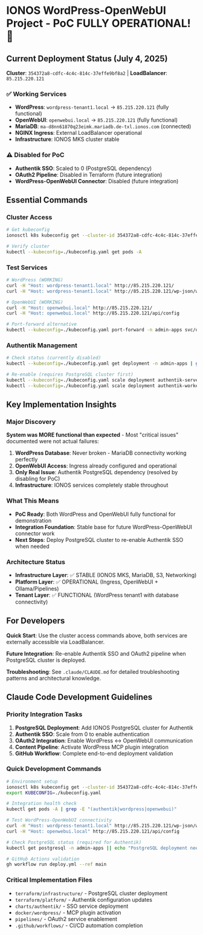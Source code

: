 # IONOS WordPress-OpenWebUI Project - PoC FULLY OPERATIONAL! 🎉

## Current Deployment Status (July 4, 2025)

**Cluster**: `354372a8-cdfc-4c4c-814c-37effe9bf8a2` | **LoadBalancer**: `85.215.220.121`

### ✅ Working Services
- **WordPress**: `wordpress-tenant1.local` → `85.215.220.121` (fully functional)
- **OpenWebUI**: `openwebui.local` → `85.215.220.121` (fully functional)  
- **MariaDB**: `ma-d8nn61870q23eimk.mariadb.de-txl.ionos.com` (connected)
- **NGINX Ingress**: External LoadBalancer operational
- **Infrastructure**: IONOS MKS cluster stable

### ⚠️ Disabled for PoC
- **Authentik SSO**: Scaled to 0 (PostgreSQL dependency)
- **OAuth2 Pipeline**: Disabled in Terraform (future integration)
- **WordPress-OpenWebUI Connector**: Disabled (future integration)

## Essential Commands

### Cluster Access
```bash
# Get kubeconfig
ionosctl k8s kubeconfig get --cluster-id 354372a8-cdfc-4c4c-814c-37effe9bf8a2

# Verify cluster
kubectl --kubeconfig=./kubeconfig.yaml get pods -A
```

### Test Services
```bash
# WordPress (WORKING)
curl -H "Host: wordpress-tenant1.local" http://85.215.220.121/
curl -H "Host: wordpress-tenant1.local" http://85.215.220.121/wp-json/wp/v2/posts

# OpenWebUI (WORKING)  
curl -H "Host: openwebui.local" http://85.215.220.121/
curl -H "Host: openwebui.local" http://85.215.220.121/api/config

# Port-forward alternative
kubectl --kubeconfig=./kubeconfig.yaml port-forward -n admin-apps svc/open-webui 8080:80
```

### Authentik Management
```bash
# Check status (currently disabled)
kubectl --kubeconfig=./kubeconfig.yaml get deployment -n admin-apps | grep authentik

# Re-enable (requires PostgreSQL cluster first)
kubectl --kubeconfig=./kubeconfig.yaml scale deployment authentik-server -n admin-apps --replicas=1
kubectl --kubeconfig=./kubeconfig.yaml scale deployment authentik-worker -n admin-apps --replicas=1
```

## Key Implementation Insights

### Major Discovery
**System was MORE functional than expected** - Most "critical issues" documented were not actual failures:

1. **WordPress Database**: Never broken - MariaDB connectivity working perfectly
2. **OpenWebUI Access**: Ingress already configured and operational  
3. **Only Real Issue**: Authentik PostgreSQL dependency (resolved by disabling for PoC)
4. **Infrastructure**: IONOS services completely stable throughout

### What This Means
- **PoC Ready**: Both WordPress and OpenWebUI fully functional for demonstration
- **Integration Foundation**: Stable base for future WordPress-OpenWebUI connector work
- **Next Steps**: Deploy PostgreSQL cluster to re-enable Authentik SSO when needed

### Architecture Status
- **Infrastructure Layer**: ✅ STABLE (IONOS MKS, MariaDB, S3, Networking)
- **Platform Layer**: ✅ OPERATIONAL (Ingress, OpenWebUI + Ollama/Pipelines)  
- **Tenant Layer**: ✅ FUNCTIONAL (WordPress tenant1 with database connectivity)

## For Developers

**Quick Start**: Use the cluster access commands above, both services are externally accessible via LoadBalancer.

**Future Integration**: Re-enable Authentik SSO and OAuth2 pipeline when PostgreSQL cluster is deployed.

**Troubleshooting**: See `.claude/CLAUDE.md` for detailed troubleshooting patterns and architectural knowledge.

## Claude Code Development Guidelines

### Priority Integration Tasks
1. **PostgreSQL Deployment**: Add IONOS PostgreSQL cluster for Authentik
2. **Authentik SSO**: Scale from 0 to enable authentication
3. **OAuth2 Integration**: Enable WordPress ↔ OpenWebUI communication  
4. **Content Pipeline**: Activate WordPress MCP plugin integration
5. **GitHub Workflow**: Complete end-to-end deployment validation

### Quick Development Commands
```bash
# Environment setup
ionosctl k8s kubeconfig get --cluster-id 354372a8-cdfc-4c4c-814c-37effe9bf8a2
export KUBECONFIG=./kubeconfig.yaml

# Integration health check
kubectl get pods -A | grep -E "(authentik|wordpress|openwebui)"

# Test WordPress-OpenWebUI connectivity
curl -H "Host: wordpress-tenant1.local" http://85.215.220.121/wp-json/wp/v2/
curl -H "Host: openwebui.local" http://85.215.220.121/api/config

# Check PostgreSQL status (required for Authentik)
kubectl get postgresql -n admin-apps || echo "PostgreSQL deployment needed"

# GitHub Actions validation
gh workflow run deploy.yml --ref main
```

### Critical Implementation Files
- `terraform/infrastructure/` - PostgreSQL cluster deployment
- `terraform/platform/` - Authentik configuration updates
- `charts/authentik/` - SSO service deployment
- `docker/wordpress/` - MCP plugin activation
- `pipelines/` - OAuth2 service enablement
- `.github/workflows/` - CI/CD automation completion